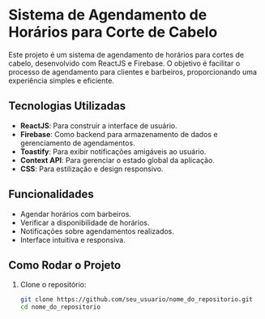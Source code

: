 # Sistema de Agendamento de Horários para Corte de Cabelo

Este projeto é um sistema de agendamento de horários para cortes de cabelo, desenvolvido com ReactJS e Firebase. O objetivo é facilitar o processo de agendamento para clientes e barbeiros, proporcionando uma experiência simples e eficiente.

## Tecnologias Utilizadas

- **ReactJS**: Para construir a interface de usuário.
- **Firebase**: Como backend para armazenamento de dados e gerenciamento de agendamentos.
- **Toastify**: Para exibir notificações amigáveis ao usuário.
- **Context API**: Para gerenciar o estado global da aplicação.
- **CSS**: Para estilização e design responsivo.

## Funcionalidades

- Agendar horários com barbeiros.
- Verificar a disponibilidade de horários.
- Notificações sobre agendamentos realizados.
- Interface intuitiva e responsiva.

## Como Rodar o Projeto

1. Clone o repositório:
   ```bash
   git clone https://github.com/seu_usuario/nome_do_repositorio.git
   cd nome_do_repositorio
